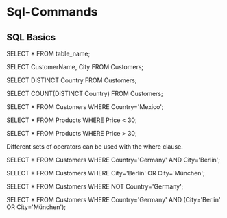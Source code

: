 # Sql-Commands

## SQL Basics

SELECT * FROM table_name;

SELECT CustomerName, City FROM Customers;

SELECT DISTINCT Country FROM Customers;

SELECT COUNT(DISTINCT Country) FROM Customers;

SELECT * FROM Customers
WHERE Country='Mexico';

SELECT * FROM Products
WHERE Price < 30;

SELECT * FROM Products
WHERE Price > 30;

Different sets of operators can be used with the where clause.

SELECT * FROM Customers
WHERE Country='Germany' AND City='Berlin';

SELECT * FROM Customers
WHERE City='Berlin' OR City='München';

SELECT * FROM Customers
WHERE NOT Country='Germany';

SELECT * FROM Customers
WHERE Country='Germany' AND (City='Berlin' OR City='München');


